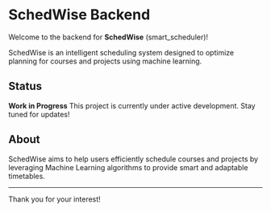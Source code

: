 # SchedWise Backend

Welcome to the backend for **SchedWise** (smart_scheduler)!

SchedWise is an intelligent scheduling system designed to optimize planning for courses and projects using machine learning.

## Status
**Work in Progress** 
This project is currently under active development. Stay tuned for updates!

## About
SchedWise aims to help users efficiently schedule courses and projects by leveraging Machine Learning algorithms to provide smart and adaptable timetables.

---

Thank you for your interest!

